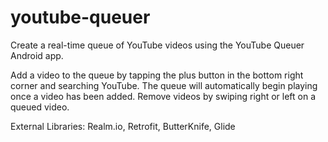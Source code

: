 # youtube-queuer
Create a real-time queue of YouTube videos using the YouTube Queuer Android app.

Add a video to the queue by tapping the plus button in the bottom right corner and searching YouTube. The queue will automatically begin playing once a video has been added.
Remove videos by swiping right or left on a queued video.

External Libraries: Realm.io, Retrofit, ButterKnife, Glide
